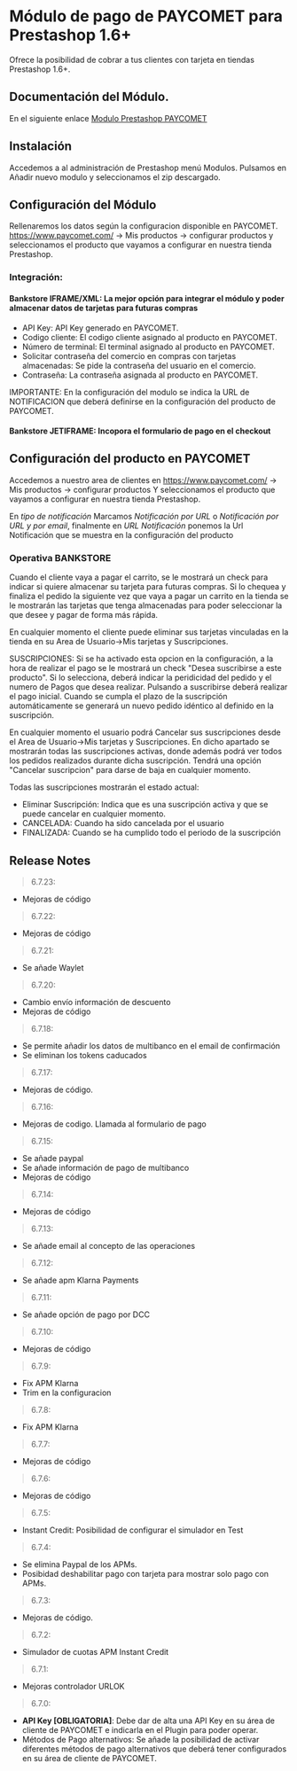 # Módulo de pago de PAYCOMET para Prestashop 1.6+

Ofrece la posibilidad de cobrar a tus clientes con tarjeta en tiendas Prestashop 1.6+.

## Documentación del Módulo.

En el siguiente enlace [Modulo Prestashop PAYCOMET](https://docs.paycomet.com/es/modulos-de-pago/prestashop)

## Instalación

Accedemos a al administración de Prestashop menú Modulos.
Pulsamos en Añadir nuevo modulo y seleccionamos el zip descargado.

## Configuración del Módulo

Rellenaremos los datos según la configuracion disponible en PAYCOMET. https://www.paycomet.com/ → Mis productos → configurar productos y seleccionamos el producto que vayamos a configurar en nuestra tienda Prestashop.

### Integración: 

#### Bankstore IFRAME/XML: La mejor opción para integrar el módulo y poder almacenar datos de tarjetas para futuras compras

- API Key: API Key generado en PAYCOMET.
- Codigo cliente: El codigo cliente asignado al producto en PAYCOMET.
- Número de terminal: El terminal asignado al producto en PAYCOMET.
- Solicitar contraseña del comercio en compras con tarjetas almacenadas: Se pide la contraseña del usuario en el comercio.
- Contraseña: La contraseña asignada al producto en PAYCOMET.

IMPORTANTE: En la configuración del modulo se indica la URL de NOTIFICACION que deberá definirse en la configuración del producto de PAYCOMET.

#### Bankstore JETIFRAME: Incopora el formulario de pago en el checkout

## Configuración del producto en PAYCOMET

Accedemos a nuestro area de clientes en https://www.paycomet.com/ → Mis productos → configurar productos Y seleccionamos el producto que vayamos a configurar en nuestra tienda Prestashop.

En _tipo de notificación_ Marcamos _Notificación por URL_ o _Notificación por URL y por email_, finalmente en _URL Notificación_ ponemos la Url Notificación que se muestra en la configuración del producto

### Operativa BANKSTORE

Cuando el cliente vaya a pagar el carrito, se le mostrará un check para indicar si quiere almacenar su tarjeta para futuras compras. Si lo chequea y finaliza el pedido la siguiente vez que vaya a pagar un carrito en la tienda se le mostrarán las tarjetas que tenga almacenadas para poder seleccionar la que desee y pagar de forma más rápida.

En cualquier momento el cliente puede eliminar sus tarjetas vinculadas en la tienda en su Area de Usuario->Mis tarjetas y Suscripciones.

SUSCRIPCIONES: Si se ha activado esta opcion en la configuración, a la hora de realizar el pago se le mostrará un check "Desea suscribirse a este producto". Si lo selecciona, deberá indicar la peridicidad del pedido y el numero de Pagos que desea realizar. Pulsando a suscribirse deberá realizar el pago inicial. Cuando se cumpla el plazo de la suscripción automáticamente se generará un nuevo pedido idéntico al definido en la suscripción.

En cualquier momento el usuario podrá Cancelar sus suscripciones desde el Area de Usuario->Mis tarjetas y Suscripciones. En dicho apartado se mostrarán todas las suscripciones activas, donde además podrá ver todos los pedidos realizados durante dicha suscripción. Tendrá una opción "Cancelar suscripcion" para darse de baja en cualquier momento.

Todas las suscripciones mostrarán el estado actual:

- Eliminar Suscripción: Indica que es una suscripción activa y que se puede cancelar en cualquier momento.
- CANCELADA: Cuando ha sido cancelada por el usuario
- FINALIZADA: Cuando se ha cumplido todo el periodo de la suscripción

## Release Notes
> 6.7.23:

- Mejoras de código

> 6.7.22:

- Mejoras de código

> 6.7.21:

- Se añade Waylet

> 6.7.20:

- Cambio envío información de descuento
- Mejoras de código

> 6.7.18:

- Se permite añadir los datos de multibanco en el email de confirmación
- Se eliminan los tokens caducados

> 6.7.17:

- Mejoras de código.

> 6.7.16: 

- Mejoras de codigo. Llamada al formulario de pago

> 6.7.15: 

- Se añade paypal
- Se añade información de pago de multibanco
- Mejoras de código

> 6.7.14: 

- Mejoras de código

> 6.7.13: 

- Se añade email al concepto de las operaciones

> 6.7.12: 

- Se añade apm Klarna Payments

> 6.7.11: 

- Se añade opción de pago por DCC

> 6.7.10: 

- Mejoras de código

> 6.7.9: 

- Fix APM Klarna
- Trim en la configuracion

> 6.7.8: 

- Fix APM Klarna

> 6.7.7: 

- Mejoras de código

> 6.7.6: 

- Mejoras de código

> 6.7.5: 

- Instant Credit: Posibilidad de configurar el simulador en Test

> 6.7.4: 

- Se elimina Paypal de los APMs.
- Posibidad deshabilitar pago con tarjeta para mostrar solo pago con APMs.

> 6.7.3: 

- Mejoras de código.

> 6.7.2: 

- Simulador de cuotas APM Instant Credit

> 6.7.1: 

- Mejoras controlador URLOK

> 6.7.0: 

- **API Key [OBLIGATORIA]**: Debe dar de alta una API Key en su área de cliente de PAYCOMET e indicarla en el Plugin para poder operar. 
- Métodos de Pago alternativos: Se añade la posibilidad de activar diferentes métodos de pago alternativos que deberá tener configurados en su área de cliente de PAYCOMET.


